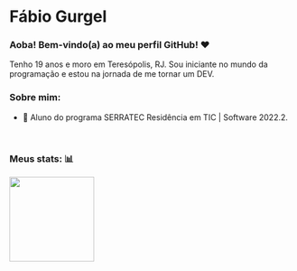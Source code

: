 # Fábio Gurgel

### Aoba! Bem-vindo(a) ao meu perfil GitHub! :heart:
Tenho 19 anos e moro em Teresópolis, RJ. Sou iniciante no mundo da programação e estou na jornada de me tornar um DEV.

### Sobre mim:
- 🌱 Aluno do programa SERRATEC Residência em TIC | Software 2022.2.
<br />

### Meus stats: :bar_chart:
<div>
<a href="https://github.com/Fabio-Gurgel">
<img height="150em" src="https://github-readme-stats.vercel.app/api?username=Fabio-Gurgel&show_icons=true&theme=dracula&include_all_commits=true&count_private=true"/>
</div>



<!--!
**Fabio-Gurgel/Fabio-Gurgel** is a ✨ _special_ ✨ repository because its `README.md` (this file) appears on your GitHub profile.

Here are some ideas to get you started:

- 🔭 I’m currently working on ...
- 🌱 I’m currently learning ...
- 👯 I’m looking to collaborate on ...
- 🤔 I’m looking for help with ...
- 💬 Ask me about ...
- 📫 How to reach me: ...
- 😄 Pronouns: ...
- ⚡ Fun fact: ...
-->
